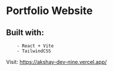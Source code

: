 # Portfolio Website

## Built with:

        - React + Vite
        - TailwindCSS
Visit: https://akshay-dev-nine.vercel.app/
